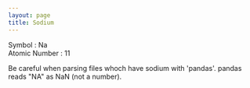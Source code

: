 ```yaml
---
layout: page
title: Sodium
---
```


Symbol : Na  
Atomic Number : 11  


Be careful when parsing files whoch have sodium with 'pandas'. pandas reads "NA" as NaN (not a number). 
